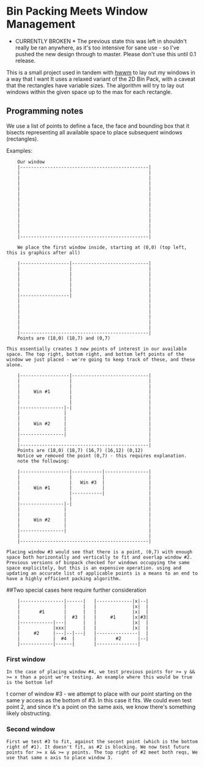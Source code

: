 # Bin Packing Meets Window Management

* CURRENTLY BROKEN *
The previous state this was left in shouldn't really be ran anywhere, as it's too intensive for sane use - so I've pushed the new design through to master. Please don't use this until 0.1 release.

This is a small project used in tandem with [hwwm](https://github.com/halfwit/hwwm) to lay out my windows in a way that I want
It uses a relaxed variant of the 2D Bin Pack, with a caveat that the rectangles have variable sizes.
The algorithm will try to lay out windows within the given space up to the max for each rectangle.

## Programming notes

We use a list of points to define a face, the face and bounding box that it bisects representing all available space to place subsequent windows (rectangles).

Examples:
```
	Our window
	|-----------------------------------------------|
	|                                               |
	|                                               |
	|                                               |
	|                                               |
	|                                               |
	|                                               |
	|                                               |
	|                                               |
	|                                               |
	|                                               |
	|                                               |
	|                                               |
	|-----------------------------------------------|
	
	We place the first window inside, starting at (0,0) (top left, this is graphics after all)

	|------------------|----------------------------|
	|                  |                            |
	|                  |                            |
	|                  |                            |
	|                  |                            |
	|                  |                            |
	|------------------|                            |
	|                                               |
	|                                               |
	|                                               |
	|                                               |
	|                                               |
	|                                               |
	|-----------------------------------------------|
	Points are (18,0) (18,7) and (0,7)
```

	This essentially creates 3 new points of interest in our available space. The top right, bottom right, and bottom left points of the window we just placed - we're going to keep track of these, and these alone.

```
	|------------------|----------------------------|
	|                  |                            |
	|                  |                            |
	|     Win #1       |                            |
	|                  |                            |
	|                  |                            |
	|----------------|-|                            |
	|                |                              |
	|                |                              |
	|     Win #2     |                              |
	|                |                              |
	|----------------|                              |
	|                                               |
	|-----------------------------------------------|
	Points are (18,0) (18,7) (16,7) (16,12) (0,12)
    Notice we removed the point (0,7) - this requires explanation.
	note the following:

	|------------------|-----------|----------------|
	|                  |           |                |
	|                  |   Win #3  |                |
	|     Win #1       |           |                |
	|                  |-----------|                |
	|                  |                            |
	|----------------|-|                            |
	|                |                              |
	|                |                              |
	|     Win #2     |                              |
	|                |                              |
	|----------------|                              |
	|                                               |
	|-----------------------------------------------|

```

	Placing window #3 would see that there is a point, (0,7) with enough space both horizontally and vertically to fit and overlap window #2. Previous versions of binpack checked for windows occupying the same space explicitely, but this is an expensive operation. using and updating an accurate list of applicable points is a means to an end to have a highly efficient packing algorithm. 

##Two special cases here require further consideration

```
    |----------------|------|   |-------------|x|--|
    |                |      |   |             |x|  |
    |       #1       |      |   |             |x|  |
    |                |  #3  |   |     #1      |x|#3|
    |------------|---|      |   |             |x|  |
    |            |xxx|      |   |             |x|  |
    |     #2     |---|--|---|   |---------------|  |
    |            |  #4  |       |       #2      |--|
    |------------|------|       |---------------|

```

### First window
	In the case of placing window #4, we test previous points for >= y && >= x than a point we're testing. An example where this would be true is the bottom lef
t corner of window #3 - we attempt to place with our point starting on the same y access as the bottom of #3. In this case it fits. We could even test point 2, and since it's a point on the same axis, we know there's something likely obstructing.

### Second window
	First we test #3 to fit, against the secont point (which is the bottom right of #1). It doesn't fit, as #2 is blocking. We now test future points for >= x && >= y points. The top right of #2 meet both reqs, We use that same x axis to place window 3.
